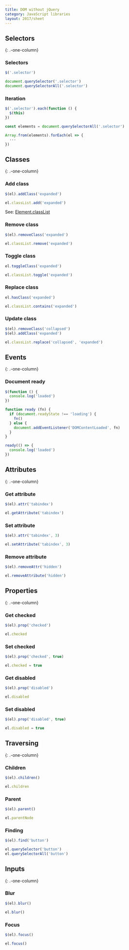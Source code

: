```yaml
---
title: DOM without jQuery
category: JavaScript libraries
layout: 2017/sheet
---
```


## Selectors
{: .-one-column}

### Selectors

```js
$('.selector')
```

```js
document.querySelector('.selector')
document.querySelectorAll('.selector')
```

### Iteration

```js
$('.selector').each(function () {
  $(this)
})
```

```js
const elements = document.querySelectorAll('.selector')

Array.from(elements).forEach(el => {
  ···
})
```

## Classes
{: .-one-column}

### Add class

```js
$(el).addClass('expanded')
```

```js
el.classList.add('expanded')
```

See: [Element.classList](https://developer.mozilla.org/en-US/docs/Web/API/Element/classList)

### Remove class

```js
$(el).removeClass('expanded')
```

```js
el.classList.remove('expanded')
```

### Toggle class

```js
el.toggleClass('expanded')
```

```js
el.classList.toggle('expanded')
```

### Replace class

```js
el.hasClass('expanded')
```

```js
el.classList.contains('expanded')
```

### Update class

```js
$(el).removeClass('collapsed')
$(el).addClass('expanded')
```

```js
el.classList.replace('collapsed', 'expanded')
```

## Events
{: .-one-column}

### Document ready

```js
$(function () {
  console.log('loaded')
})
```

```js
function ready (fn) {
  if (document.readyState !== 'loading') {
    fn()
  } else {
    document.addEventListener('DOMContentLoaded', fn)
  }
}

ready(() => {
  console.log('loaded')
})
```

## Attributes
{: .-one-column}

### Get attribute

```js
$(el).attr('tabindex')
```

```js
el.getAttribute('tabindex')
```

### Set attribute

```js
$(el).attr('tabindex', 3)
```

```js
el.setAttribute('tabindex', 3)
```

### Remove attribute

```js
$(el).removeAttr('hidden')
```

```js
el.removeAttribute('hidden')
```

## Properties
{: .-one-column}

### Get checked

```js
$(el).prop('checked')
```

```js
el.checked
```

### Set checked

```js
$(el).prop('checked', true)
```

```js
el.checked = true
```

### Get disabled

```js
$(el).prop('disabled')
```

```js
el.disabled
```

### Set disabled

```js
$(el).prop('disabled', true)
```

```js
el.disabled = true
```

## Traversing
{: .-one-column}

### Children

```js
$(el).children()
```

```js
el.children
```

### Parent

```js
$(el).parent()
```

```js
el.parentNode
```

### Finding

```js
$(el).find('button')
```

```js
el.querySelector('button')
el.querySelectorAll('button')
```

## Inputs
{: .-one-column}

### Blur

```js
$(el).blur()
```

```js
el.blur()
```

### Focus

```js
$(el).focus()
```

```js
el.focus()
```

<style>
.h3-section .body {
display: flex;
}
.h3-section .body > pre {
flex: 0 0 50%;
}
.h3-section .body > pre + pre {
background: #faf7ff;
}
.h3-section .body > pre ~ p {
display: none;
}
</style>
